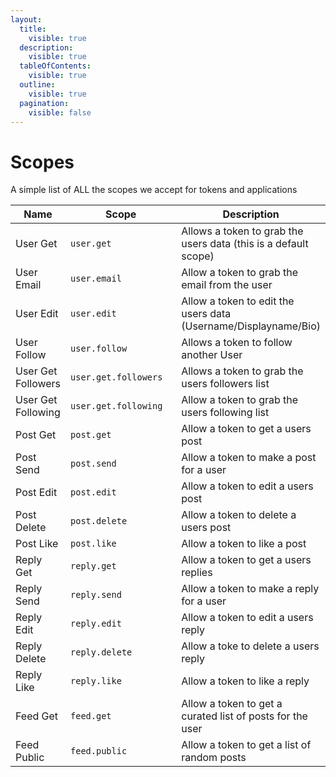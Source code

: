 ```yaml
---
layout:
  title:
    visible: true
  description:
    visible: true
  tableOfContents:
    visible: true
  outline:
    visible: true
  pagination:
    visible: false
---
```


# Scopes

A simple list of ALL the scopes we accept for tokens and applications

<table><thead><tr><th>Name</th><th width="217">Scope</th><th>Description</th></tr></thead><tbody><tr><td>User Get</td><td><code>user.get</code></td><td>Allows a token to grab the users data (this is a default scope)</td></tr><tr><td>User Email</td><td><code>user.email</code></td><td>Allow a token to grab the email from the user</td></tr><tr><td>User Edit</td><td><code>user.edit</code></td><td>Allow a token to edit the users data (Username/Displayname/Bio)</td></tr><tr><td>User Follow</td><td><code>user.follow</code></td><td>Allows a token to follow another User</td></tr><tr><td>User Get Followers</td><td><code>user.get.followers</code></td><td>Allows a token to grab the users followers list</td></tr><tr><td>User Get Following</td><td><code>user.get.following</code></td><td>Allow a token to grab the users following list</td></tr><tr><td>Post Get</td><td><code>post.get</code></td><td>Allow a token to get a users post</td></tr><tr><td>Post Send</td><td><code>post.send</code></td><td>Allow a token to make a post for a user</td></tr><tr><td>Post Edit</td><td><code>post.edit</code></td><td>Allow a token to edit a users post</td></tr><tr><td>Post Delete</td><td><code>post.delete</code></td><td>Allow a token to delete a users post</td></tr><tr><td>Post Like</td><td><code>post.like</code></td><td>Allow a token to like a post</td></tr><tr><td>Reply Get</td><td><code>reply.get</code></td><td>Allow a token to get a users replies</td></tr><tr><td>Reply Send</td><td><code>reply.send</code></td><td>Allow a token to make a reply for a user</td></tr><tr><td>Reply Edit</td><td><code>reply.edit</code></td><td>Allow a token to edit a users reply</td></tr><tr><td>Reply Delete</td><td><code>reply.delete</code></td><td>Allow a toke to delete a users reply</td></tr><tr><td>Reply Like</td><td><code>reply.like</code></td><td>Allow a token to like a reply</td></tr><tr><td>Feed Get</td><td><code>feed.get</code></td><td>Allow a token to get a curated list of posts for the user</td></tr><tr><td>Feed Public</td><td><code>feed.public</code></td><td>Allow a token to get a list of random posts</td></tr></tbody></table>

